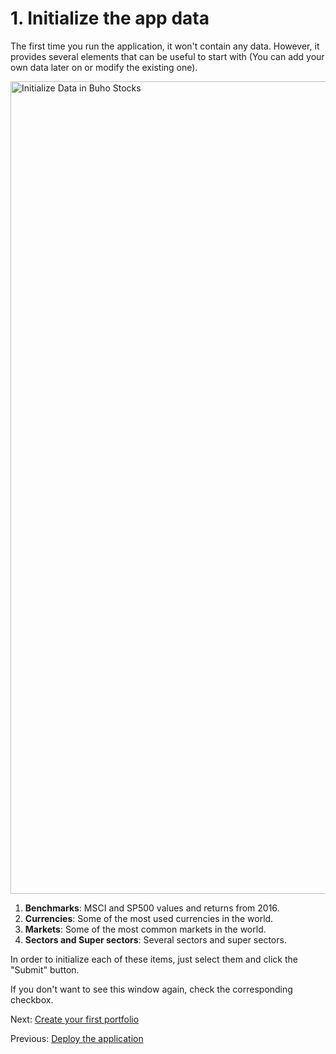 # 1. Initialize the app data

The first time you run the application, it won't contain any data. However, it provides several elements that can be useful to start with (You can add your own data later on or modify the existing one).

<img width="1300" alt="Initialize Data in Buho Stocks" src="https://github.com/user-attachments/assets/3ff0a934-17b8-4c58-8767-941072f76b5e">

1. **Benchmarks**: MSCI and SP500 values and returns from 2016.
2. **Currencies**: Some of the most used currencies in the world.
3. **Markets**: Some of the most common markets in the world.
4. **Sectors and Super sectors**: Several sectors and super sectors.

In order to initialize each of these items, just select them and click the "Submit" button.

If you don't want to see this window again, check the corresponding checkbox.

Next: [Create your first portfolio](create-portfolio.md)

Previous: [Deploy the application](deploy-docker-compose.md)